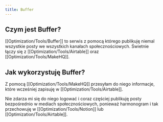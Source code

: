 ```yaml
---
title: Buffer
---
```


## Czym jest Buffer?
[[Optimization/Tools/Buffer]] to serwis z pomocą którego publikuję niemal wszystkie posty we wszystkich kanałach społecznościowych. Świetnie łączy się z [[Optimization/Tools/Airtable]] oraz [[Optimization/Tools/MakeHQ]].

## Jak wykorzystuję Buffer?
Z pomocą [[Optimization/Tools/MakeHQ]] przesyłam do niego informacje, które wcześniej zapisuję w [[Optimization/Tools/Airtable]]. 

Nie zdarza mi się do niego logować i coraz częściej publikuję posty bezpośrednio w mediach społecznościowych, ponieważ harmonogram i tak przechowuję w [[Optimization/Tools/Notion]] lub [[Optimization/Tools/Airtable]].